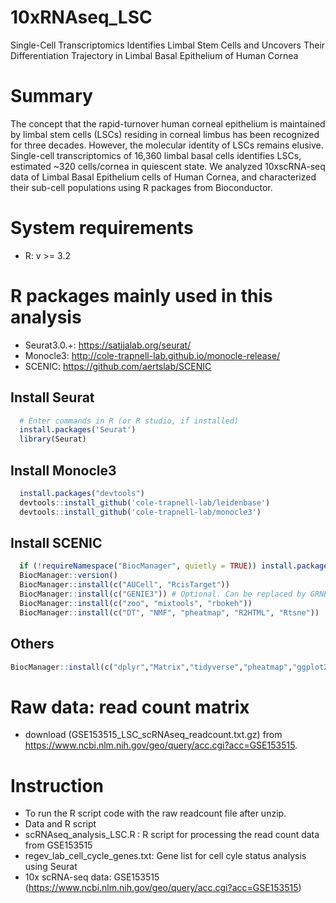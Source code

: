# 10xRNAseq_LSC
Single-Cell Transcriptomics Identifies Limbal Stem Cells and Uncovers Their Differentiation Trajectory in Limbal Basal Epithelium of Human Cornea

# Summary
The concept that the rapid-turnover human corneal epithelium is maintained by limbal stem cells (LSCs) residing in corneal limbus has been recognized for three decades. However, the molecular identity of LSCs remains elusive. Single-cell transcriptomics of 16,360 limbal basal cells identifies LSCs, estimated ~320 cells/cornea in quiescent state. 
We analyzed 10xscRNA-seq data of Limbal Basal Epithelium cells of Human Cornea, and characterized their sub-cell populations using R packages from Bioconductor.

# System requirements
- R: v >= 3.2

# R packages mainly used in this analysis
- Seurat3.0.+: https://satijalab.org/seurat/
- Monocle3: http://cole-trapnell-lab.github.io/monocle-release/
- SCENIC: https://github.com/aertslab/SCENIC

## Install Seurat
```R
  # Enter commands in R (or R studio, if installed)
  install.packages('Seurat')
  library(Seurat)
```
## Install Monocle3
```R
  install.packages("devtools")
  devtools::install_github('cole-trapnell-lab/leidenbase')
  devtools::install_github('cole-trapnell-lab/monocle3')
```
## Install SCENIC
```R
  if (!requireNamespace("BiocManager", quietly = TRUE)) install.packages("BiocManager") \n
  BiocManager::version()
  BiocManager::install(c("AUCell", "RcisTarget"))
  BiocManager::install(c("GENIE3")) # Optional. Can be replaced by GRNBoost
  BiocManager::install(c("zoo", "mixtools", "rbokeh"))
  BiocManager::install(c("DT", "NMF", "pheatmap", "R2HTML", "Rtsne"))
```
## Others
```R
BiocManager::install(c("dplyr","Matrix","tidyverse","pheatmap","ggplot2"))
```

# Raw data: read count matrix 
- download (GSE153515_LSC_scRNAseq_readcount.txt.gz) from https://www.ncbi.nlm.nih.gov/geo/query/acc.cgi?acc=GSE153515.

# Instruction
- To run the R script code with the raw readcount file after unzip.
- Data and R script
- scRNAseq_analysis_LSC.R : R script for processing the read count data from GSE153515
- regev_lab_cell_cycle_genes.txt: Gene list for cell cyle status analysis using Seurat
- 10x scRNA-seq data: GSE153515 (https://www.ncbi.nlm.nih.gov/geo/query/acc.cgi?acc=GSE153515)



